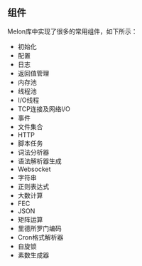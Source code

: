 ## 组件



Melon库中实现了很多的常用组件，如下所示：

- 初始化
- 配置
- 日志
- 返回值管理
- 内存池
- 线程池
- I/O线程
- TCP连接及网络I/O
- 事件
- 文件集合
- HTTP
- 脚本任务
- 词法分析器
- 语法解析器生成
- Websocket
- 字符串
- 正则表达式
- 大数计算
- FEC
- JSON
- 矩阵运算
- 里德所罗门编码
- Cron格式解析器
- 自旋锁
- 素数生成器